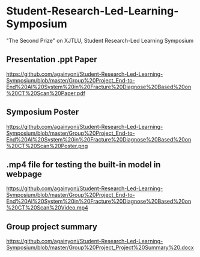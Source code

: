 # Student-Research-Led-Learning-Symposium
"The Second Prize" on XJTLU, Student Research-Led Learning Symposium

## Presentation .ppt Paper
https://github.com/againyoni/Student-Research-Led-Learning-Symposium/blob/master/Group%20Project_End-to-End%20AI%20System%20in%20Fracture%20Diagnose%20Based%20on%20CT%20Scan%20Paper.pdf

## Symposium Poster
https://github.com/againyoni/Student-Research-Led-Learning-Symposium/blob/master/Group%20Project_End-to-End%20AI%20System%20in%20Fracture%20Diagnose%20Based%20on%20CT%20Scan%20Poster.png

## .mp4 file for testing the built-in model in webpage
https://github.com/againyoni/Student-Research-Led-Learning-Symposium/blob/master/Group%20Project_End-to-End%20AI%20System%20in%20Fracture%20Diagnose%20Based%20on%20CT%20Scan%20Video.mp4

## Group project summary
https://github.com/againyoni/Student-Research-Led-Learning-Symposium/blob/master/Group%20Project_Project%20Summary%20.docx

